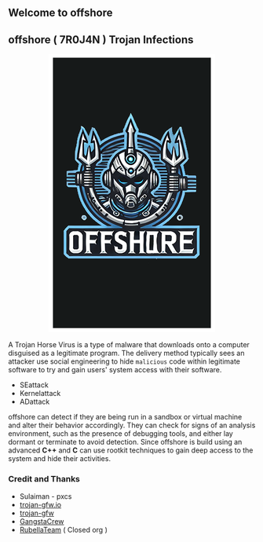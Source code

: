 ## Welcome to offshore

## offshore ( 7R0J4N ) Trojan Infections

<a href="https://github.com/pxcs/WinCobaltExec/"><p align="center">
<img src="/doc/offshore.png">
</p></a>

A Trojan Horse Virus is a type of malware that downloads onto a computer disguised as a legitimate program. The delivery method typically sees an attacker use social engineering to hide `malicious` code within legitimate software to try and gain users' system access with their software.

- SEattack
- Kernelattack
- ADattack

offshore can detect if they are being run in a sandbox or virtual machine and alter their behavior accordingly. They can check for signs of an analysis environment, such as the presence of debugging tools, and either lay dormant or terminate to avoid detection. Since offshore is build using an advanced **C++** and **C** can use rootkit techniques to gain deep access to the system and hide their activities.

### Credit and Thanks
- Sulaiman - pxcs
- [trojan-gfw.io](https://trojan-gfw.github.io/trojan/)
- [trojan-gfw](https://github.com/trojan-gfw)
- [GangstaCrew]()
- [RubellaTeam]() ( Closed org )
